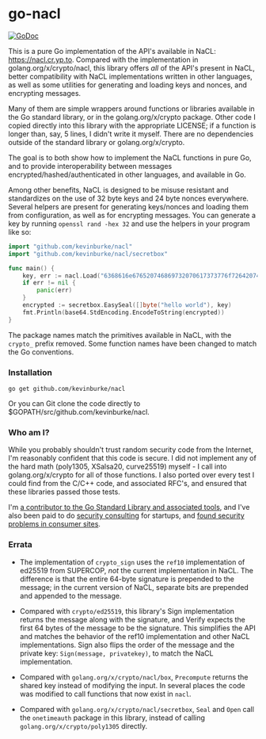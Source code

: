 # go-nacl

[![GoDoc](https://godoc.org/github.com/kevinburke/nacl?status.svg)](https://godoc.org/github.com/kevinburke/nacl)

This is a pure Go implementation of the API's available in NaCL:
https://nacl.cr.yp.to. Compared with the implementation in
golang.org/x/crypto/nacl, this library offers *all* of the API's present in
NaCL, better compatibility with NaCL implementations written in other languages,
as well as some utilities for generating and loading keys and nonces, and
encrypting messages.

Many of them are simple wrappers around functions or libraries available in the
Go standard library, or in the golang.org/x/crypto package. Other code I copied
directly into this library with the appropriate LICENSE; if a function is longer
than, say, 5 lines, I didn't write it myself. There are no dependencies outside
of the standard library or golang.org/x/crypto.

The goal is to both show how to implement the NaCL functions in pure Go, and
to provide interoperability between messages encrypted/hashed/authenticated in
other languages, and available in Go.

Among other benefits, NaCL is designed to be misuse resistant and standardizes
on the use of 32 byte keys and 24 byte nonces everywhere. Several helpers are
present for generating keys/nonces and loading them from configuration, as well
as for encrypting messages. You can generate a key by running `openssl rand -hex
32` and use the helpers in your program like so:

```go
import "github.com/kevinburke/nacl"
import "github.com/kevinburke/nacl/secretbox"

func main() {
    key, err := nacl.Load("6368616e676520746869732070617373776f726420746f206120736563726574")
    if err != nil {
        panic(err)
    }
    encrypted := secretbox.EasySeal([]byte("hello world"), key)
    fmt.Println(base64.StdEncoding.EncodeToString(encrypted))
}
```

The package names match the primitives available in NaCL, with the `crypto_`
prefix removed. Some function names have been changed to match the Go
conventions.

### Installation

```
go get github.com/kevinburke/nacl
```

Or you can Git clone the code directly to $GOPATH/src/github.com/kevinburke/nacl.

### Who am I?

While you probably shouldn't trust random security code from the Internet,
I'm reasonably confident that this code is secure. I did not implement any
of the hard math (poly1305, XSalsa20, curve25519) myself - I call into
golang.org/x/crypto for all of those functions. I also ported over every test
I could find from the C/C++ code, and associated RFC's, and ensured that these
libraries passed those tests.

I'm [a contributor to the Go Standard Library and associated
tools][contributor], and I've also been paid to do [security
consulting][services] for startups, and [found security problems in consumer
sites][capital-one].

[contributor]: https://go-review.googlesource.com/q/owner:kev%2540inburke.com
[capital-one]: https://burke.services/capital-one-open-redirect.html
[services]: https://burke.services

### Errata

- The implementation of `crypto_sign` uses the `ref10` implementation of ed25519
from SUPERCOP, *not* the current implementation in NaCL. The difference is that
the entire 64-byte signature is prepended to the message; in the current version
of NaCL, separate bits are prepended and appended to the message.

- Compared with `crypto/ed25519`, this library's Sign
implementation returns the message along with the signature, and Verify
expects the first 64 bytes of the message to be the signature. This simplifies
the API and matches the behavior of the ref10 implementation and other NaCL
implementations. Sign also flips the order of the message and the private key:
`Sign(message, privatekey)`, to match the NaCL implementation.

- Compared with `golang.org/x/crypto/nacl/box`, `Precompute` returns the shared
key instead of modifying the input. In several places the code was modified to
call functions that now exist in `nacl`.

- Compared with `golang.org/x/crypto/nacl/secretbox`, `Seal` and `Open`
call the `onetimeauth` package in this library, instead of calling
`golang.org/x/crypto/poly1305` directly.
